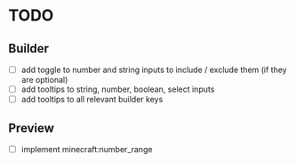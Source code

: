 # TODO
## Builder
- [ ] add toggle to number and string inputs to include / exclude them (if they are optional)
- [ ] add tooltips to string, number, boolean, select inputs
- [ ] add tooltips to all relevant builder keys

## Preview
- [ ] implement minecraft:number_range
